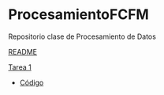 # ProcesamientoFCFM
Repositorio clase de Procesamiento de Datos

[README](https://github.com/ferbarajas/ProcesamientoFCFM/blob/main/README.md)

[Tarea 1](https://github.com/ferbarajas/ProcesamientoFCFM/blob/main/Tarea%201)

* [Código](https://github.com/ferbarajas/ProcesamientoFCFM/blob/main/Tarea%201/Tarea%201%20-%20Procesamiento%20de%20Datos%20v1.ipynb)
